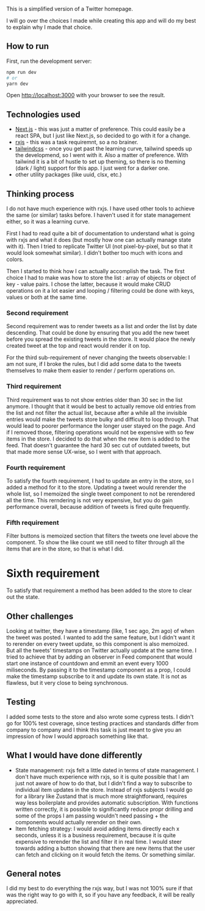 This is a simplified version of a Twitter homepage.

I will go over the choices I made while creating this app and will do my best to explain why I made that choice.

## How to run

First, run the development server:

```bash
npm run dev
# or
yarn dev
```

Open [http://localhost:3000](http://localhost:3000) with your browser to see the result.

## Technologies used

- [Next.js](https://nextjs.org) - this was just a matter of preference. This could easily be a react SPA, but I just like Next.js, so decided to go with it for a change.
- [rxjs](https://rxjs.dev/) - this was a task requiremnt, so a no brainer.
- [tailwindcss](https://tailwindcss.com) - once you get past the learning curve, tailwind speeds up the developmend, so I went with it. Also a matter of preference. With tailwind it is a bit of hustle to set up theming, so there is no theming (dark / light) support for this app. I just went for a darker one.
- other utility packages (like uuid, clsx, etc.)

## Thinking process

I do not have much experience with rxjs. I have used other tools to achieve the same (or similar) tasks before. I haven't used it for state management either, so it was a learning curve.

First I had to read quite a bit of documentation to understand what is going with rxjs and what it does (but mostly how one can actually manage state with it). Then I tried to replicate Twitter UI (not pixel-by-pixel, but so that it would look somewhat similar). I didn't bother too much with icons and colors.

Then I started to think how I can actually accomplish the task. The first choice I had to make was how to store the list : array of objects or object of key - value pairs. I chose the latter, because it would make CRUD operations on it a lot easier and looping / filtering could be done with keys, values or both at the same time.

### Second requirement

Second requirement was to render tweets as a list and order the list by date descending. That could be done by ensuring that you add the new tweet before you spread the existing tweets in the store. It would place the newly created tweet at the top and react would render it on top.

For the third sub-requirement of never changing the tweets observable: I am not sure, if I broke the rules, but I did add some data to the tweets themselves to make them easier to render / perform operations on.

### Third requirement

Third requirement was to not show entries older than 30 sec in the list anymore. I thought that it would be best to actually remove old entries from the list and not filter the actual list, because after a while all the invisible entries would make the tweets store bulky and difficult to loop through. That would lead to poorer performance the longer user stayed on the page. And if I removed those, filtering operations would not be expensive with so few items in the store. I decided to do that when the new item is added to the feed. That doesn't guarantee the hard 30 sec cut of outdated tweets, but that made more sense UX-wise, so I went with that approach.

### Fourth requirement

To satisfy the fourth requirement, I had to update an entry in the store, so I added a method for it to the store. Updating a tweet would rerender the whole list, so I memoized the single tweet component to not be rerendered all the time. This rerndering is not very expensive, but you do gain performance overall, because addition of tweets is fired quite frequently.

### Fifth requirement

Filter buttons is memoized section that filters the tweets one level above the component. To show the like count we still need to filter through all the items that are in the store, so that is what I did.

# Sixth requirement

To satisfy that requirement a method has been added to the store to clear out the state.

## Other challenges

Looking at twitter, they have a timestamp (like, 1 sec ago, 2m ago) of when the tweet was posted. I wanted to add the same feature, but I didn't want it to rerender on every tweet update, so this component is also memoized. But all the tweets' timestamps on Twitter actually update at the same time. I tried to achieve that by adding an observer in Feed component that would start one instance of countdown and emmit an event every 1000 miliseconds. By passing it to the timestamp component as a prop, I could make the timestamp subscribe to it and update its own state. It is not as flawless, but it very close to being synchronous.

## Testing

I added some tests to the store and also wrote some cypress tests. I didn't go for 100% test coverage, since testing practices and standards differ from company to company and I think this task is just meant to give you an impression of how I would approach something like that.

## What I would have done differently

- State management: rxjs felt a little dated in terms of state management. I don't have much experience with rxjs, so it is quite possible that I am just not aware of how to do that, but I didn't find a way to subscribe to individual item updates in the store. Instead of rxjs subjects I would go for a library like Zustand that is much more straightforward, requires way less boilerplate and provides automatic subscription. With functions written correctly, it is possible to significantly reduce propr drilling and some of the props I am passing wouldn't need passing + the components would actually rerender on their own.
- Item fetching strategy: I would avoid adding items directly each x seconds, unless it is a business requirement, because it is quite expensive to rerender the list and filter it in real time. I would steer towards adding a button showing that there are new items that the user can fetch and clicking on it would fetch the items. Or something similar.

## General notes

I did my best to do everything the rxjs way, but I was not 100% sure if that was the right way to go with it, so if you have any feedback, it will be really appreciated.
